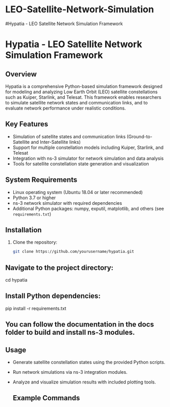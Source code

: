 # LEO-Satellite-Network-Simulation
#Hypatia - LEO Satellite Network Simulation Framework
# Hypatia - LEO Satellite Network Simulation Framework

## Overview
Hypatia is a comprehensive Python-based simulation framework designed for modeling and analyzing Low Earth Orbit (LEO) satellite constellations such as Kuiper, Starlink, and Telesat. This framework enables researchers to simulate satellite network states and communication links, and to evaluate network performance under realistic conditions.

## Key Features
- Simulation of satellite states and communication links (Ground-to-Satellite and Inter-Satellite links)
- Support for multiple constellation models including Kuiper, Starlink, and Telesat
- Integration with ns-3 simulator for network simulation and data analysis
- Tools for satellite constellation state generation and visualization

## System Requirements
- Linux operating system (Ubuntu 18.04 or later recommended)
- Python 3.7 or higher
- ns-3 network simulator with required dependencies
- Additional Python packages: numpy, exputil, matplotlib, and others (see `requirements.txt`)

## Installation
1. Clone the repository:
   ```bash
   git clone https://github.com/yourusername/hypatia.git
## Navigate to the project directory:
cd hypatia

## Install Python dependencies:
pip install -r requirements.txt

## You can follow the documentation in the docs folder to build and install ns-3 modules.


## Usage
- Generate satellite constellation states using the provided Python scripts.

- Run network simulations via ns-3 integration modules.

- Analyze and visualize simulation results with included plotting tools.

  ## Example Commands

